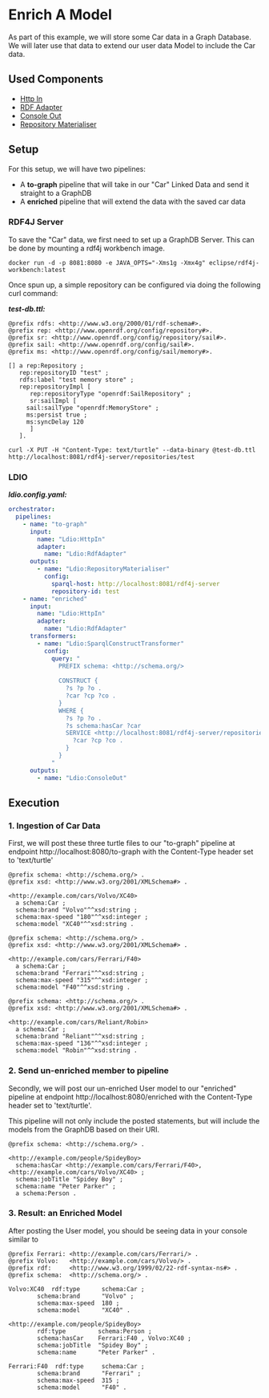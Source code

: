 
# Enrich A Model

As part of this example, we will store some Car data in a Graph Database. 
We will later use that data to extend our user data Model to include the Car data.

## Used Components

- [Http In](../ldio-inputs/ldio-http-in)
- [RDF Adapter](../ldio-adapters/ldio-rdf-adapter.md)
- [Console Out](../ldio-outputs/ldio-console-out)
- [Repository Materialiser](../ldio-outputs/ldio-repository-materialiser)

## Setup

For this setup, we will have two pipelines:
- A **to-graph** pipeline that will take in our "Car" Linked Data and send it straight to a GraphDB
- A **enriched** pipeline that will extend the data with the saved car data

### RDF4J Server

To save the "Car" data, we first need to set up a GraphDB Server.
This can be done by mounting a rdf4j workbench image.

````shell
docker run -d -p 8081:8080 -e JAVA_OPTS="-Xms1g -Xmx4g" eclipse/rdf4j-workbench:latest
````

Once spun up, a simple repository can be configured via doing the following curl command:

***test-db.ttl:***
```ttl
@prefix rdfs: <http://www.w3.org/2000/01/rdf-schema#>.
@prefix rep: <http://www.openrdf.org/config/repository#>.
@prefix sr: <http://www.openrdf.org/config/repository/sail#>.
@prefix sail: <http://www.openrdf.org/config/sail#>.
@prefix ms: <http://www.openrdf.org/config/sail/memory#>.

[] a rep:Repository ;
   rep:repositoryID "test" ;
   rdfs:label "test memory store" ;
   rep:repositoryImpl [
      rep:repositoryType "openrdf:SailRepository" ;
      sr:sailImpl [
	 sail:sailType "openrdf:MemoryStore" ;
	 ms:persist true ;
	 ms:syncDelay 120
      ]
   ].
```

````shell
curl -X PUT -H "Content-Type: text/turtle" --data-binary @test-db.ttl http://localhost:8081/rdf4j-server/repositories/test
````

### LDIO

***ldio.config.yaml:***
```yaml
orchestrator:
  pipelines:
    - name: "to-graph"
      input:
        name: "Ldio:HttpIn"
        adapter:
          name: "Ldio:RdfAdapter"
      outputs:
        - name: "Ldio:RepositoryMaterialiser"
          config:
            sparql-host: http://localhost:8081/rdf4j-server
            repository-id: test
    - name: "enriched"
      input:
        name: "Ldio:HttpIn"
        adapter:
          name: "Ldio:RdfAdapter"
      transformers:
        - name: "Ldio:SparqlConstructTransformer"
          config:
            query: "
              PREFIX schema: <http://schema.org/>
            
              CONSTRUCT {
                ?s ?p ?o .
                ?car ?cp ?co .
              }
              WHERE { 
                ?s ?p ?o .
                ?s schema:hasCar ?car
                SERVICE <http://localhost:8081/rdf4j-server/repositories/test> { 
                  ?car ?cp ?co .
                }
              }
            "
      outputs:
        - name: "Ldio:ConsoleOut"
```

## Execution

### 1. Ingestion of Car Data

First, we will post these three turtle files to our "to-graph" pipeline at endpoint http://localhost:8080/to-graph 
with the Content-Type header set to 'text/turtle'

```ttl
@prefix schema: <http://schema.org/> .
@prefix xsd: <http://www.w3.org/2001/XMLSchema#> .

<http://example.com/cars/Volvo/XC40>
  a schema:Car ;
  schema:brand "Volvo"^^xsd:string ;
  schema:max-speed "180"^^xsd:integer ;
  schema:model "XC40"^^xsd:string .
```

```ttl
@prefix schema: <http://schema.org/> .
@prefix xsd: <http://www.w3.org/2001/XMLSchema#> .

<http://example.com/cars/Ferrari/F40>
  a schema:Car ;
  schema:brand "Ferrari"^^xsd:string ;
  schema:max-speed "315"^^xsd:integer ;
  schema:model "F40"^^xsd:string .
```

```ttl
@prefix schema: <http://schema.org/> .
@prefix xsd: <http://www.w3.org/2001/XMLSchema#> .

<http://example.com/cars/Reliant/Robin>
  a schema:Car ;
  schema:brand "Reliant"^^xsd:string ;
  schema:max-speed "136"^^xsd:integer ;
  schema:model "Robin"^^xsd:string .
```

### 2. Send un-enriched member to pipeline

Secondly, we will post our un-enriched User model to our "enriched" pipeline at endpoint http://localhost:8080/enriched
with the Content-Type header set to 'text/turtle'.

This pipeline will not only include the posted statements, but will include the models from the GraphDB based on their URI.

```ttl
@prefix schema: <http://schema.org/> .

<http://example.com/people/SpideyBoy>
  schema:hasCar <http://example.com/cars/Ferrari/F40>, <http://example.com/cars/Volvo/XC40> ;
  schema:jobTitle "Spidey Boy" ;
  schema:name "Peter Parker" ;
  a schema:Person .
```

### 3. Result: an Enriched Model

After posting the User model, you should be seeing data in your console similar to
```ttl
@prefix Ferrari: <http://example.com/cars/Ferrari/> .
@prefix Volvo:   <http://example.com/cars/Volvo/> .
@prefix rdf:     <http://www.w3.org/1999/02/22-rdf-syntax-ns#> .
@prefix schema:  <http://schema.org/> .

Volvo:XC40  rdf:type      schema:Car ;
        schema:brand      "Volvo" ;
        schema:max-speed  180 ;
        schema:model      "XC40" .

<http://example.com/people/SpideyBoy>
        rdf:type         schema:Person ;
        schema:hasCar    Ferrari:F40 , Volvo:XC40 ;
        schema:jobTitle  "Spidey Boy" ;
        schema:name      "Peter Parker" .

Ferrari:F40  rdf:type     schema:Car ;
        schema:brand      "Ferrari" ;
        schema:max-speed  315 ;
        schema:model      "F40" .
```